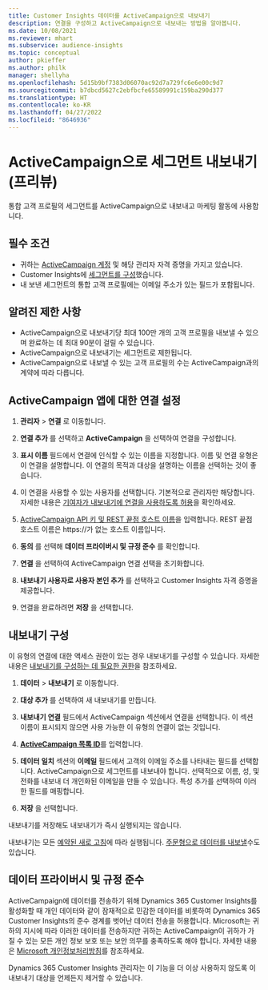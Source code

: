 ```yaml
---
title: Customer Insights 데이터를 ActiveCampaign으로 내보내기
description: 연결을 구성하고 ActiveCampaign으로 내보내는 방법을 알아봅니다.
ms.date: 10/08/2021
ms.reviewer: mhart
ms.subservice: audience-insights
ms.topic: conceptual
author: pkieffer
ms.author: philk
manager: shellyha
ms.openlocfilehash: 5d15b9bf7383d06070ac92d7a729fc6e6e00c9d7
ms.sourcegitcommit: b7dbcd5627c2ebfbcfe65589991c159ba290d377
ms.translationtype: HT
ms.contentlocale: ko-KR
ms.lasthandoff: 04/27/2022
ms.locfileid: "8646936"
---
```

# <a name="export-segments-to-activecampaign-preview"></a>ActiveCampaign으로 세그먼트 내보내기(프리뷰)

통합 고객 프로필의 세그먼트를 ActiveCampaign으로 내보내고 마케팅 활동에 사용합니다.

## <a name="prerequisites"></a>필수 조건

-   귀하는 [ActiveCampaign 계정](https://www.activecampaign.com/) 및 해당 관리자 자격 증명을 가지고 있습니다.
-   Customer Insights에 [세그먼트를 구성](segments.md)했습니다.
-   내 보낸 세그먼트의 통합 고객 프로필에는 이메일 주소가 있는 필드가 포함됩니다.

## <a name="known-limitations"></a>알려진 제한 사항

- ActiveCampaign으로 내보내기당 최대 100만 개의 고객 프로필을 내보낼 수 있으며 완료하는 데 최대 90분이 걸릴 수 있습니다.
- ActiveCampaign으로 내보내기는 세그먼트로 제한됩니다.
- ActiveCampaign으로 내보낼 수 있는 고객 프로필의 수는 ActiveCampaign과의 계약에 따라 다릅니다.

## <a name="set-up-connection-to-activecampaign"></a>ActiveCampaign 앱에 대한 연결 설정

1. **관리자** > **연결** 로 이동합니다.

1. **연결 추가** 를 선택하고 **ActiveCampaign** 을 선택하여 연결을 구성합니다.

1. **표시 이름** 필드에서 연결에 인식할 수 있는 이름을 지정합니다. 이름 및 연결 유형은 이 연결을 설명합니다. 이 연결의 목적과 대상을 설명하는 이름을 선택하는 것이 좋습니다.

1. 이 연결을 사용할 수 있는 사용자를 선택합니다. 기본적으로 관리자만 해당합니다. 자세한 내용은 [기여자가 내보내기에 연결을 사용하도록 허용](connections.md#allow-contributors-to-use-a-connection-for-exports)을 확인하세요.

1. [ActiveCampaign API 키 및 REST 끝점 호스트 이름](https://help.activecampaign.com/hc/articles/207317590-Getting-started-with-the-API#how-to-obtain-your-activecampaign-api-url-and-key)을 입력합니다. REST 끝점 호스트 이름은 https://가 없는 호스트 이름입니다. 

1. **동의** 를 선택해 **데이터 프라이버시 및 규정 준수** 를 확인합니다.

1. **연결** 을 선택하여 ActiveCampaign 연결 선택을 초기화합니다.

1. **내보내기 사용자로 사용자 본인 추가** 를 선택하고 Customer Insights 자격 증명을 제공합니다.

1. 연결을 완료하려면 **저장** 을 선택합니다.

## <a name="configure-an-export"></a>내보내기 구성

이 유형의 연결에 대한 액세스 권한이 있는 경우 내보내기를 구성할 수 있습니다. 자세한 내용은 [내보내기를 구성하는 데 필요한 권한](export-destinations.md#set-up-a-new-export)을 참조하세요.

1. **데이터** > **내보내기** 로 이동합니다.

1. **대상 추가** 를 선택하여 새 내보내기를 만듭니다.

1. **내보내기 연결** 필드에서 ActiveCampaign 섹션에서 연결을 선택합니다. 이 섹션 이름이 표시되지 않으면 사용 가능한 이 유형의 연결이 없는 것입니다.

1. [**ActiveCampaign 목록 ID**](https://help.activecampaign.com/hc/articles/360000030559-How-to-create-a-list-in-ActiveCampaign)를 입력합니다.    

1. **데이터 일치** 섹션의 **이메일** 필드에서 고객의 이메일 주소를 나타내는 필드를 선택합니다. ActiveCampaign으로 세그먼트를 내보내야 합니다. 선택적으로 이름, 성, 및 전화를 내보내 더 개인화된 이메일을 만들 수 있습니다. 특성 추가를 선택하여 이러한 필드를 매핑합니다.

1. **저장** 을 선택합니다.

내보내기를 저장해도 내보내기가 즉시 실행되지는 않습니다.

내보내기는 모든 [예약된 새로 고침](system.md#schedule-tab)에 따라 실행됩니다. [주문형으로 데이터를 내보낼](export-destinations.md#run-exports-on-demand)수도 있습니다. 


## <a name="data-privacy-and-compliance"></a>데이터 프라이버시 및 규정 준수

ActiveCampaign에 데이터를 전송하기 위해 Dynamics 365 Customer Insights를 활성화할 때 개인 데이터와 같이 잠재적으로 민감한 데이터를 비롯하여 Dynamics 365 Customer Insights의 준수 경계를 벗어난 데이터 전송을 허용합니다. Microsoft는 귀하의 지시에 따라 이러한 데이터를 전송하지만 귀하는 ActiveCampaign이 귀하가 가질 수 있는 모든 개인 정보 보호 또는 보안 의무를 충족하도록 해야 합니다. 자세한 내용은 [Microsoft 개인정보처리방침](https://go.microsoft.com/fwlink/?linkid=396732)를 참조하세요.

Dynamics 365 Customer Insights 관리자는 이 기능을 더 이상 사용하지 않도록 이 내보내기 대상을 언제든지 제거할 수 있습니다.
